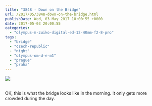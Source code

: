 ```yaml
---
title: "3848 - Down on the Bridge"
url: /2017/05/3848-down-on-the-bridge.html
publishDate: Wed, 03 May 2017 18:00:55 +0000
date: 2017-05-03 20:00:55
categories: 
  - "olympus-m-zuiko-digital-ed-12-40mm-f2-8-pro"
tags: 
  - "bridge"
  - "czech-republic"
  - "night"
  - "olympus-om-d-e-m1"
  - "prague"
  - "praha"
---
```

<div class="container">
<div class="center"><a target="_blank" href="https://d25zfm9zpd7gm5.cloudfront.net/1200x1200/2016/20161024_104655_lr.jpg"><img class="webfeedsFeaturedVisual" src="https://d25zfm9zpd7gm5.cloudfront.net/0600x0600/2016/20161024_104655_lr.jpg" /></a></div>
</div>
<br />

OK, this is what the bridge looks like in the morning. It only gets more crowded during the day.
